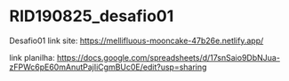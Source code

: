 # RID190825_desafio01
Desafio01
link site: https://mellifluous-mooncake-47b26e.netlify.app/

link planilha: https://docs.google.com/spreadsheets/d/17snSaio9DbNJua-zFPWc6pE60mAnutPajIiCgmBUc0E/edit?usp=sharing
